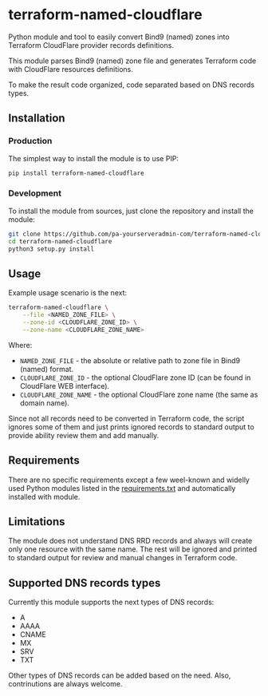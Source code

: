# terraform-named-cloudflare

Python module and tool to easily convert Bind9 (named) zones into Terraform
CloudFlare provider records definitions.

This module parses Bind9 (named) zone file and generates Terraform code with
CloudFlare resources definitions.

To make the result code organized, code separated based on DNS records types.

## Installation

### Production

The simplest way to install the module is to use PIP:

```bash
pip install terraform-named-cloudflare
```

### Development

To install the module from sources, just clone the repository and install the
module:

```bash
git clone https://github.com/pa-yourserveradmin-com/terraform-named-cloudflare.git
cd terraform-named-cloudflare
python3 setup.py install
```

## Usage

Example usage scenario is the next:

```bash
terraform-named-cloudflare \
    --file <NAMED_ZONE_FILE> \
    --zone-id <CLOUDFLARE_ZONE_ID> \
    --zone-name <CLOUDFLARE_ZONE_NAME>
```

Where:

- `NAMED_ZONE_FILE` - the absolute or relative path to zone file in Bind9 (named)
format.
- `CLOUDFLARE_ZONE_ID` - the optional CloudFlare zone ID (can be found in CloudFlare
WEB interface).
- `CLOUDFLARE_ZONE_NAME` - the optional CloudFlare zone name (the same as domain
name).

Since not all records need to be converted in Terraform code, the script ignores
some of them and just prints ignored records to standard output to provide ability
review them and add manually.

## Requirements

There are no specific requirements except a few weel-known and widelly used Python
modules listed in the [requirements.txt](requirements.txt) and automatically
installed with module.

## Limitations

The module does not understand DNS RRD records and always will create only one
resource with the same name. The rest will be ignored and printed to standard
output for review and manual changes in Terraform code.

## Supported DNS records types

Currently this module supports the next types of DNS records:

- A
- AAAA
- CNAME
- MX
- SRV
- TXT

Other types of DNS records can be added based on the need. Also, contrinutions
are always welcome.
